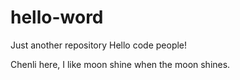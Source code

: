 # hello-word
Just another repository
Hello code people!

Chenli here,
I like moon shine when the moon shines.
